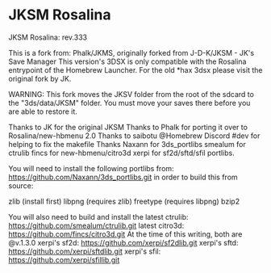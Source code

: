 # JKSM Rosalina
JKSM Rosalina: rev.333

This is a fork from: Phalk/JKMS, originally forked from J-D-K/JKSM - JK's Save Manager This version's 3DSX is only compatible with the Rosalina entrypoint of the Homebrew Launcher. For the old *hax 3dsx please visit the original fork by JK.

WARNING: This fork moves the JKSV folder from the root of the sdcard to the "3ds/data/JKSM" folder. You must move your saves there before you are able to restore it.

Thanks to JK for the original JKSM 
Thanks to Phalk for porting it over to Rosalina/new-hbmenu 2.0 
Thanks to saibotu @Homebrew Discord #dev for helping to fix the makefile 
Thanks Naxann for 3ds_portlibs 
smealum for ctrulib
fincs for new-hbmenu/citro3d 
xerpi for sf2d/sftd/sfil portlibs.

You will need to install the following portlibs from: https://github.com/Naxann/3ds_portlibs.git in order to build this from source:

zlib (install first) libpng (requires zlib) freetype (requires libpng) bzip2

You will also need to build and install the latest ctrulib: https://github.com/smealum/ctrulib.git 
latest citro3d: https://github.com/fincs/citro3d.git
At the time of this writing, both are @v.1.3.0
xerpi's sf2d: https://github.com/xerpi/sf2dlib.git 
xerpi's sftd: https://github.com/xerpi/sftdlib.git
xerpi's sfil: https://github.com/xerpi/sfillib.git
